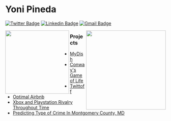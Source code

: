 # Yoni Pineda
[![Twitter Badge](https://img.shields.io/badge/-YonayYo-1ca0f1?style=flat-square&logo=twitter&logoColor=white&link=https://twitter.com/YonayYo)](https://twitter.com/YonayYo)  [![Linkedin Badge](https://img.shields.io/badge/-YoniPineda-blue?style=flat-square&logo=Linkedin&logoColor=white&link=https://www.linkedin.com/in/yoni-pineda-8a43841a3/)](https://www.linkedin.com/in/yoni-pineda-8a43841a3/) [![Gmail Badge](https://img.shields.io/badge/-yonipineda1010@icloud.com-c14438?style=flat-square&logo=Gmail&logoColor=white&link=mailto:yonipineda1010@icloud.com)](mailto:yonipineda1010@icloud.com)

<img align='right' src='https://thumbs.gfycat.com/IncomparableHollowArabianhorse-small.gif' width='250"'>
<img align='left' src='https://pixlanim8r.files.wordpress.com/2014/03/ken_idle_final_g.gif' width='200"'>


### Projects 
  - [MyDish](https://yonipineda.github.io/projects/MyDish/)
  - [Conway's Game of Life](https://yonipineda.github.io/projects/GameofLife/)
  - [Twittoff](https://yonipineda.github.io/projects/Twittoff/)
  - [Optimal Airbnb](https://build-wweek-airbnb-optimal-price-1.github.io/Marketing-Page/index.html)
  - [Xbox and Playstation Rivalry Throughout Time](https://medium.com/@yonipineda1010/xbox-and-playstation-rivalry-throughout-time-5633470d85fc)
  - [Predicting Type of Crime In Montgomery County, MD](https://medium.com/@yonipineda1010/predicting-type-of-crime-in-montgomery-county-md-26a4b375948)
  

